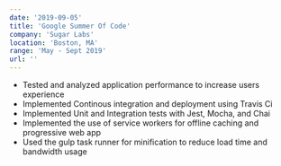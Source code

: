 ```yaml
---
date: '2019-09-05'
title: 'Google Summer Of Code'
company: 'Sugar Labs'
location: 'Boston, MA'
range: 'May - Sept 2019'
url: ''
---
```


- Tested and analyzed application performance to increase users experience
- Implemented Continous integration and deployment using Travis Ci
- Implemented Unit and Integration tests with Jest, Mocha, and Chai
- Implemented the use of service workers for offline caching and progressive web app
- Used the gulp task runner for minification to reduce load time and bandwidth usage
